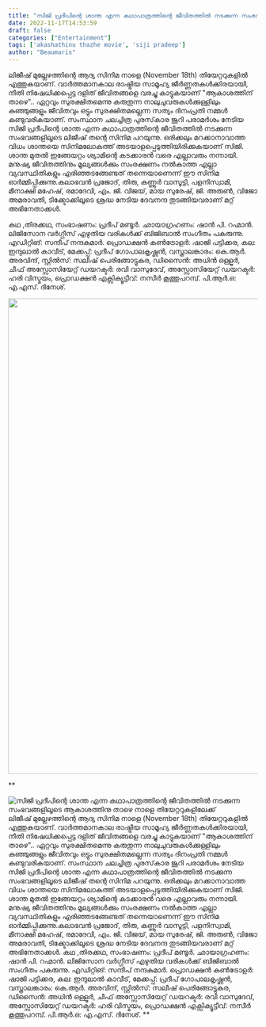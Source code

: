 ```yaml
---
title: "സിജി പ്രദീപിന്റെ ശാന്ത എന്ന കഥാപാത്രത്തിന്റെ ജീവിതത്തിൽ നടക്കുന്ന സംഭവങ്ങളിലൂടെ ആകാശത്തിനു താഴെ നാളെ തിയേറ്ററുകളിലേക്ക്"
date: 2022-11-17T14:53:59
draft: false
categories: ["Entertainment"]
tags: ['akashathinu thazhe movie', 'siji pradeep']
author: "Beaumaris"
---
```


ലിജീഷ് മുല്ലേഴത്തിന്റെ ആദ്യ സിനിമ നാളെ (November 18th) തിയേറ്ററുകളിൽ എത്തുകയാണ്. വാർത്തമാനകാല രാഷ്ട്രീയ സാമൂഹ്യ ജീർണ്ണതകൾക്കിരയായി, നീതി നിഷേധിക്കപ്പെട്ട ദളിത്‌ ജീവിതങ്ങളെ വരച്ചു കാട്ടുകയാണ് "ആകാശത്തിന് താഴെ".. ഏറ്റവും സുരക്ഷിതമെന്നു കരുതുന്ന നാലുചുവരുകൾക്കുള്ളിലും കുഞ്ഞുങ്ങളും ജീവിതവും ഒട്ടും സുരക്ഷിതമല്ലെന്ന സത്യം ദിനംപ്രതി നമ്മൾ കണ്ടുവരികയാണ്. സംസ്ഥാന ചലച്ചിത്ര പുരസ്‌കാര ജൂറി പരാമർശം നേടിയ സിജി പ്രദീപിന്റെ ശാന്ത എന്ന കഥാപാത്രത്തിന്റെ ജീവിതത്തിൽ നടക്കുന്ന സംഭവങ്ങളിലൂടെ ലിജീഷ് തന്റെ സിനിമ പറയുന്നു. ഒരിക്കലും മറക്കാനാവാത്ത വിധം ശാന്തയെ സിനിമലോകത്ത് അടയാളപ്പെടുത്തിയിരിക്കുകയാണ് സിജി. ശാന്ത മുതൽ ഇങ്ങേയറ്റം ശ്യാമിന്റെ കടക്കാരൻ വരെ എല്ലാവരും നന്നായി. മനുഷ്യ ജീവിതത്തിനും മൂല്യങ്ങൾക്കും സംരക്ഷണം നൽകാത്ത എല്ലാ വ്യവസ്ഥിതികളും എരിഞ്ഞടങ്ങേണ്ടത് തന്നെയാണെന്ന് ഈ സിനിമ ഓർമ്മിപ്പിക്കുന്നു.കലാഭവൻ പ്രജോദ്, തിരു, കണ്ണൂർ വാസൂട്ടി, പളനിസ്വാമി, മീനാക്ഷി മഹേഷ്, രമാദേവി, എം. ജി. വിജയ്, മായ സുരേഷ്, ജി. അരുൺ, വിജോ അമരാവതി, ടിക്ക്ടോക്കിലൂടെ ശ്രദ്ധ നേടിയ ദേവനന്ദ തുടങ്ങിയവരാണ് മറ്റ് അഭിനേതാക്കൾ.

കഥ ,തിരക്കഥ, സംഭാഷണം: പ്രദീപ് മണ്ടൂർ. ഛായാഗ്രഹണം: ഷാൻ പി. റഹ്മാൻ. ലിജിസോന വർഗ്ഗീസ് എഴുതിയ വരികൾക്ക് ബിജിബാൽ സംഗീതം പകരുന്നു. എഡിറ്റിങ്: സന്ദീപ് നന്ദകുമാർ. പ്രൊഡക്ഷൻ കൺട്രോളർ: ഷാജി പട്ടിക്കര, കല: ഇന്ദുലാൽ കാവീട്, മേക്കപ്പ്: പ്രദീപ് ഗോപാലകൃഷ്ണൻ, വസ്ത്രാലങ്കാരം: കെ.ആർ. അരവിന്ദ്, സ്റ്റിൽസ്: സലീഷ് പെരിങ്ങോട്ടുകര, ഡിസൈൻ: അധിൻ ഒള്ളൂർ, ചീഫ് അസ്സോസിയേറ്റ് ഡയറക്ടർ: രവി വാസുദേവ്, അസ്സോസിയേറ്റ് ഡയറക്ടർ: ഹരി വിസ്മയം, പ്രൊഡക്ഷൻ എക്സിക്യൂട്ടീവ്: നസീർ കൂത്തുപറമ്പ്. പി.ആർ.ഒ: എ.എസ്. ദിനേശ്.

<img class="size-full wp-image-359436 aligncenter" src="https://cdn.boolokam.com/articles/2022/11/gg-6.jpg" alt="" width="640" height="960" />

**


![സിജി പ്രദീപിന്റെ ശാന്ത എന്ന കഥാപാത്രത്തിന്റെ ജീവിതത്തിൽ നടക്കുന്ന സംഭവങ്ങളിലൂടെ ആകാശത്തിനു താഴെ നാളെ തിയേറ്ററുകളിലേക്ക്](https://cdn.boolokam.com/articles/2022/11/gg-6.jpg)ലിജീഷ് മുല്ലേഴത്തിന്റെ ആദ്യ സിനിമ നാളെ (November 18th) തിയേറ്ററുകളിൽ എത്തുകയാണ്. വാർത്തമാനകാല രാഷ്ട്രീയ സാമൂഹ്യ ജീർണ്ണതകൾക്കിരയായി, നീതി നിഷേധിക്കപ്പെട്ട ദളിത്‌ ജീവിതങ്ങളെ വരച്ചു കാട്ടുകയാണ് "ആകാശത്തിന് താഴെ".. ഏറ്റവും സുരക്ഷിതമെന്നു കരുതുന്ന നാലുചുവരുകൾക്കുള്ളിലും കുഞ്ഞുങ്ങളും ജീവിതവും ഒട്ടും സുരക്ഷിതമല്ലെന്ന സത്യം ദിനംപ്രതി നമ്മൾ കണ്ടുവരികയാണ്. സംസ്ഥാന ചലച്ചിത്ര പുരസ്‌കാര ജൂറി പരാമർശം നേടിയ സിജി പ്രദീപിന്റെ ശാന്ത എന്ന കഥാപാത്രത്തിന്റെ ജീവിതത്തിൽ നടക്കുന്ന സംഭവങ്ങളിലൂടെ ലിജീഷ് തന്റെ സിനിമ പറയുന്നു. ഒരിക്കലും മറക്കാനാവാത്ത വിധം ശാന്തയെ സിനിമലോകത്ത് അടയാളപ്പെടുത്തിയിരിക്കുകയാണ് സിജി. ശാന്ത മുതൽ ഇങ്ങേയറ്റം ശ്യാമിന്റെ കടക്കാരൻ വരെ എല്ലാവരും നന്നായി. മനുഷ്യ ജീവിതത്തിനും മൂല്യങ്ങൾക്കും സംരക്ഷണം നൽകാത്ത എല്ലാ വ്യവസ്ഥിതികളും എരിഞ്ഞടങ്ങേണ്ടത് തന്നെയാണെന്ന് ഈ സിനിമ ഓർമ്മിപ്പിക്കുന്നു.കലാഭവൻ പ്രജോദ്, തിരു, കണ്ണൂർ വാസൂട്ടി, പളനിസ്വാമി, മീനാക്ഷി മഹേഷ്, രമാദേവി, എം. ജി. വിജയ്, മായ സുരേഷ്, ജി. അരുൺ, വിജോ അമരാവതി, ടിക്ക്ടോക്കിലൂടെ ശ്രദ്ധ നേടിയ ദേവനന്ദ തുടങ്ങിയവരാണ് മറ്റ് അഭിനേതാക്കൾ. കഥ ,തിരക്കഥ, സംഭാഷണം: പ്രദീപ് മണ്ടൂർ. ഛായാഗ്രഹണം: ഷാൻ പി. റഹ്മാൻ. ലിജിസോന വർഗ്ഗീസ് എഴുതിയ വരികൾക്ക് ബിജിബാൽ സംഗീതം പകരുന്നു. എഡിറ്റിങ്: സന്ദീപ് നന്ദകുമാർ. പ്രൊഡക്ഷൻ കൺട്രോളർ: ഷാജി പട്ടിക്കര, കല: ഇന്ദുലാൽ കാവീട്, മേക്കപ്പ്: പ്രദീപ് ഗോപാലകൃഷ്ണൻ, വസ്ത്രാലങ്കാരം: കെ.ആർ. അരവിന്ദ്, സ്റ്റിൽസ്: സലീഷ് പെരിങ്ങോട്ടുകര, ഡിസൈൻ: അധിൻ ഒള്ളൂർ, ചീഫ് അസ്സോസിയേറ്റ് ഡയറക്ടർ: രവി വാസുദേവ്, അസ്സോസിയേറ്റ് ഡയറക്ടർ: ഹരി വിസ്മയം, പ്രൊഡക്ഷൻ എക്സിക്യൂട്ടീവ്: നസീർ കൂത്തുപറമ്പ്. പി.ആർ.ഒ: എ.എസ്. ദിനേശ്. **
